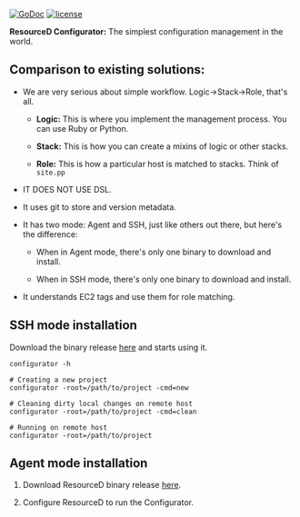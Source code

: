 [![GoDoc](https://godoc.org/github.com/resourced/configurator?status.svg)](http://godoc.org/github.com/resourced/configurator)
[![license](http://img.shields.io/badge/license-MIT-red.svg?style=flat)](https://raw.githubusercontent.com/resourced/configurator/master/LICENSE)

**ResourceD Configurator:** The simplest configuration management in the world.

## Comparison to existing solutions:

* We are very serious about simple workflow. Logic->Stack->Role, that's all.

    * **Logic:** This is where you implement the management process. You can use Ruby or Python.

    * **Stack:** This is how you can create a mixins of logic or other stacks.

    * **Role:** This is how a particular host is matched to stacks. Think of `site.pp`

* IT DOES NOT USE DSL.

* It uses git to store and version metadata.

* It has two mode: Agent and SSH, just like others out there, but here's the difference:

    * When in Agent mode, there's only one binary to download and install.

    * When in SSH mode, there's only one binary to download and install.

* It understands EC2 tags and use them for role matching.


## SSH mode installation

Download the binary release [here](https://github.com/resourced/configurator/releases) and starts using it.
```
configurator -h

# Creating a new project
configurator -root=/path/to/project -cmd=new

# Cleaning dirty local changes on remote host
configurator -root=/path/to/project -cmd=clean

# Running on remote host
configurator -root=/path/to/project
```

## Agent mode installation

1. Download ResourceD binary release [here](https://github.com/resourced/resourced/releases).

2. Configure ResourceD to run the Configurator.
